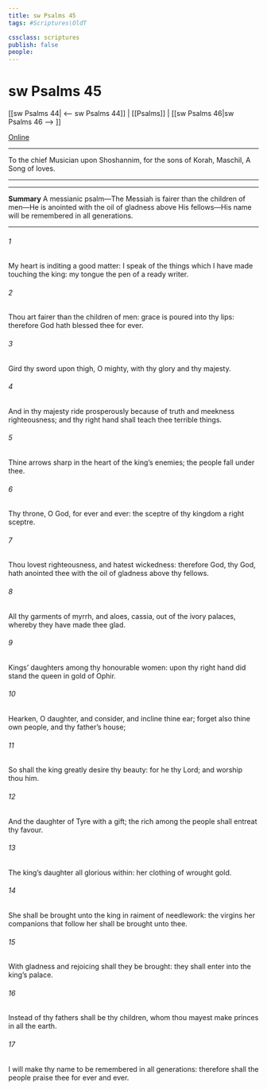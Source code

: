 ```yaml
---
title: sw Psalms 45
tags: #Scriptures\OldT

cssclass: scriptures
publish: false
people:
---
```


# sw Psalms 45
[[sw Psalms 44| <-- sw Psalms 44]] | [[Psalms]] | [[sw Psalms 46|sw Psalms 46 --> ]]

[Online](https://churchofjesuschrist.org/study/scriptures/ot/ps/45?lang=eng)

---
To the chief Musician upon Shoshannim, for the sons of Korah, Maschil, A Song of loves.

---

---
__Summary__
A messianic psalm—The Messiah is fairer than the children of men—He is anointed with the oil of gladness above His fellows—His name will be remembered in all generations.

---
###### 1 
My heart is inditing a good matter: I speak of the things which I have made touching the king: my tongue  the pen of a ready writer.

###### 2 
Thou art fairer than the children of men: grace is poured into thy lips: therefore God hath blessed thee for ever.

###### 3 
Gird thy sword upon  thigh, O  mighty, with thy glory and thy majesty.

###### 4 
And in thy majesty ride prosperously because of truth and meekness  righteousness; and thy right hand shall teach thee terrible things.

###### 5 
Thine arrows  sharp in the heart of the king’s enemies;  the people fall under thee.

###### 6 
Thy throne, O God,  for ever and ever: the sceptre of thy kingdom  a right sceptre.

###### 7 
Thou lovest righteousness, and hatest wickedness: therefore God, thy God, hath anointed thee with the oil of gladness above thy fellows.

###### 8 
All thy garments  of myrrh, and aloes,  cassia, out of the ivory palaces, whereby they have made thee glad.

###### 9 
Kings’ daughters  among thy honourable women: upon thy right hand did stand the queen in gold of Ophir.

###### 10 
Hearken, O daughter, and consider, and incline thine ear; forget also thine own people, and thy father’s house;

###### 11 
So shall the king greatly desire thy beauty: for he  thy Lord; and worship thou him.

###### 12 
And the daughter of Tyre  with a gift;  the rich among the people shall entreat thy favour.

###### 13 
The king’s daughter  all glorious within: her clothing  of wrought gold.

###### 14 
She shall be brought unto the king in raiment of needlework: the virgins her companions that follow her shall be brought unto thee.

###### 15 
With gladness and rejoicing shall they be brought: they shall enter into the king’s palace.

###### 16 
Instead of thy fathers shall be thy children, whom thou mayest make princes in all the earth.

###### 17 
I will make thy name to be remembered in all generations: therefore shall the people praise thee for ever and ever.

